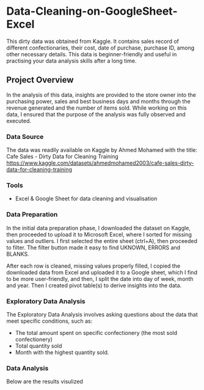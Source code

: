 # Data-Cleaning-on-GoogleSheet-Excel
This dirty data was obtained from Kaggle. It contains sales record of different confectionaries, their cost, date of purchase, purchase ID, among other necessary details. This data is beginner-friendly and useful in practising your data analysis skills after a long time.
## Project Overview
In the analysis of this data, insights are provided to the store owner into the purchasing power, sales and best business days and months through the revenue generated and the number of items sold. While working on this data, I ensured that the purpose of the analysis was fully observed and executed.

### Data Source
The data was readily available on Kaggle by Ahmed Mohamed with the title: Cafe Sales - Dirty Data for Cleaning Training <https://www.kaggle.com/datasets/ahmedmohamed2003/cafe-sales-dirty-data-for-cleaning-training>

### Tools
- Excel & Google Sheet for data cleaning and visualisation

### Data Preparation
In the initial data preparation phase, I downloaded the dataset on Kaggle, then proceeded to upload it to Microsoft Excel, where I sorted for missing values and outliers. I first selected the entire sheet (ctrl+A), then proceeded to filter.
The filter button made it easy to find UKNOWN, ERRORS and BLANKS.

After each row is cleaned, missing values properly filled, I copied the downloaded data from Excel and uploaded it to a Google sheet, which I find to be more user-friendly, and then, I split the date into day of week, month and year. Then I created pivot table(s) to derive insights into the data. 

### Exploratory Data Analysis
The Exploratory Data Analysis involves asking questions about the data that meet specific conditions, such as:
- The total amount spent on specific confectionery (the most sold confectionery)
- Total quantity sold
- Month with the highest quantity sold.

### Data Analysis
Below are the results visulized
